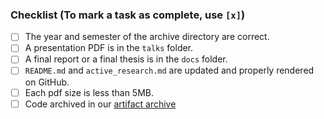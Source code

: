 ### Checklist (To mark a task as complete, use `[x]`)
- [ ] The year and semester of the archive directory are correct.
- [ ] A presentation PDF is in the `talks` folder.
- [ ] A final report or a final thesis is in the `docs` folder.
- [ ] `README.md` and `active_research.md` are updated and properly rendered on GitHub.
- [ ] Each pdf size is less than 5MB.
- [ ] Code archived in our [artifact archive](https://github.com/TUM-DSE/research-work-archive-artifacts)

<!-- If you have reasons not to complete some of above tasks, please write here -->
